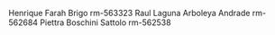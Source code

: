 Henrique Farah Brigo rm-563323
Raul Laguna Arboleya Andrade rm-562684
Piettra Boschini Sattolo rm-562538